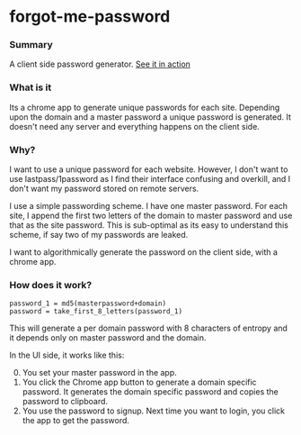 forgot-me-password
==================

### Summary 

A client side password generator.
[See it in action](https://chrome.google.com/webstore/detail/nnjgaeekiplalipomfgacalgehhcckbp)

### What is it

Its a chrome app to generate unique passwords for each site. Depending upon the domain and a master password a unique password is generated. It doesn't need any server and everything happens on the client side.

### Why?

I want to use a unique password for each website. However, I don't want to use lastpass/1password as I find their interface confusing and overkill, and I don't want my password stored on remote servers.

I use a simple passwording scheme. I have one master password. For each site, I append the first two letters of the domain to master password and use that as the site password. This is sub-optimal as its easy to understand this scheme, if say two of my passwords are leaked.

I want to algorithmically generate the password on the client side, with a chrome app. 

### How does it work?

    password_1 = md5(masterpassword+domain)
    password = take_first_8_letters(password_1)

This will generate a per domain password with 8 characters of entropy and it depends only on master password and the domain.

In the UI side, it works like this:

0. You set your master password in the app.
1. You click the Chrome app button to generate a domain specific password. It generates the domain specific password and copies the password to clipboard.
2. You use the password to signup. Next time you want to login, you click the app to get the password.
